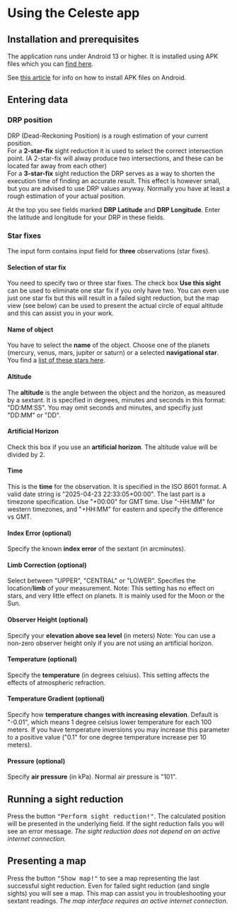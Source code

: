<!---
    © August Linnman, 2025, email: august@linnman.net
    MIT License (see LICENSE file)
-->

# Using the Celeste app

## Installation and prerequisites

The application runs under Android 13 or higher. It is installed using
APK files which you can
[find&nbsp;here](https://drive.google.com/drive/folders/1QFcncVEuCQMnls8lyNElDtpTYruMgI0D?usp=sharing).

See [this article](https://www.wikihow.com/Install-APK-Files-on-Android)
for info on how to install APK files on Android.

## Entering data

### DRP position

DRP (Dead-Reckoning Position) is a rough estimation of your current position.
<br>For a **2-star-fix** sight reduction it is used to select the correct
intersection point.
(A 2-star-fix will alway produce two intersections,
and these can be located far away from each other)
<br>For a **3-star-fix** sight reduction the DRP serves as a way to shorten the
execution time of finding an accurate result.
This effect is however small, but you are advised to
use DRP values anyway. Normally you have at least a rough estimation of your
actual position.

At the top you see fields marked **DRP Latitude** and **DRP Longitude**.
Enter the latitude and longitude for your DRP in these fields.

### Star fixes

The input form contains input field for **three** observations (star fixes).

#### Selection of star fix

You need to specify two or three star fixes. The check box **Use this sight**
can be used to eliminate one star fix if you only have two. You can even
use just one star fix but this will result in a failed sight reduction, but
the map view (see below) can be used to present the actual circle of equal
altitude and this can assist you in your work.

#### Name of object

You have to select the **name** of the object.
Choose one of the planets (mercury, venus, mars, jupiter or saturn)
or a selected **navigational star**. You find a
[list&nbsp;of&nbsp;these&nbsp;stars&nbsp;here](https://github.com/alinnman/celestial-navigation/blob/main/README.md#navstars).

#### Altitude

The **altitude** is the angle between the object and the horizon,
as measured by a sextant.
It is specified in degrees, minutes and seconds in this format:
"DD:MM:SS". You may omit seconds and minutes,
and specifiy just "DD:MM" or "DD".

#### Artificial Horizon

Check this box if you use an **artificial horizon**. The altitude value will
be divided by 2.

#### Time

This is the **time** for the observation. It is specified in the ISO 8601
format. A valid date string is "2025-04-23 22:33:05+00:00".
The last part is a timezone specification. Use "+00:00" for GMT time.
Use "-HH:MM" for western timezones, and "+HH:MM" for eastern and specify
the difference vs GMT.

#### Index Error (optional)

Specify the known **index error** of the sextant (in arcminutes).

#### Limb Correction (optional)

Select between "UPPER", "CENTRAL" or "LOWER". Specifies the location/**limb**
of your measurement. Note: This setting has no effect on stars,
and very little effect on planets. It is mainly used for the Moon or the Sun.

#### Observer Height (optional)

Specify your **elevation above sea level** (in meters)
Note: You can use a non-zero observer height only if you are not using an
artificial horizon.

#### Temperature (optional)

Specify the **temperature** (in degrees celsius). This setting affects the
effects of atmospheric refraction.

#### Temperature Gradient (optional)

Specify how **temperature changes with increasing elevation**.
Default is "-0.01",
which means 1 degree celsius lower temperature for each 100 meters.
If you have temperature inversions you may increase this parameter to
a positive value ("0.1" for one degree temperature increase per 10 meters).

#### Pressure (optional)

Specify **air pressure** (in kPa). Normal air pressure is "101".

## Running a sight reduction

Press the button <tt>"Perform sight reduction!"</tt>.
The calculated position will be
presented in the underlying field. If the sight reduction fails you will see
an error message. *The sight reduction does not depend on an active*
*internet connection.*

## Presenting a map

Press the button <tt>"Show map!"</tt> to see a map representing the last
successful sight reduction. Even for failed sight reduction (and single sights)
you will see a map. This map can assist you in troubleshooting your
sextant readings.
*The map interface requires an active internet connection.*
